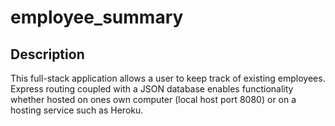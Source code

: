 # employee_summary

## Description

This full-stack application allows a user to keep track of existing employees. Express routing coupled with a JSON database enables functionality whether hosted on ones own computer (local host port 8080) or on a hosting service such as Heroku.
